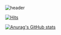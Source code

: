 ![header](https://capsule-render.vercel.app/api?type=wave&color=auto&height=300&section=header&text=Welcom%20GOGOYS&fontSize=90)

[![Hits](https://hits.seeyoufarm.com/api/count/incr/badge.svg?url=https://github.com/GOGOYS)](https://github.com/GOGOYS)

[![Anurag's GitHub stats](https://github-readme-stats.vercel.app/api?username=anuraghazra)](https://github.com/GOGOYS)                    